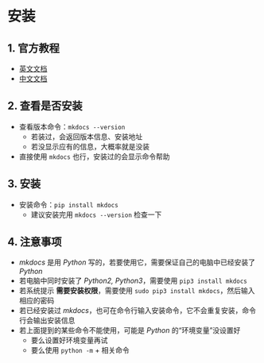 # 安装

## 1. 官方教程

- <a href="https://mkdocs.readthedocs.io/en/stable/" target="_balnk">英文文档</a>
- <a href="https://markdown-docs-zh.readthedocs.io/zh_CN/latest/" target="_blank">中文文档</a>

## 2. 查看是否安装

- 查看版本命令：`mkdocs --version`
    - 若装过，会返回版本信息、安装地址
    - 若没显示应有的信息，大概率就是没装
- 直接使用 `mkdocs` 也行，安装过的会显示命令帮助

## 3. 安装

- 安装命令：`pip install mkdocs`
    - 建议安装完用 `mkdocs --version` 检查一下

## 4. 注意事项

- *mkdocs* 是用 *Python* 写的，若要使用它，需要保证自己的电脑中已经安装了 *Python*
- 若电脑中同时安装了 *Python2, Python3*，需要使用 `pip3 install mkdocs`
- 若系统提示 **需要安装权限**，需要使用 `sudo pip3 install mkdocs`，然后输入相应的密码
- 若已经安装过 *mkdocs*，也可在命令行输入安装命令，它不会重复安装，命令行会输出安装信息
- 若上面提到的某些命令不能使用，可能是 *Python* 的“环境变量”没设置好
    - 要么设置好环境变量再试
    - 要么使用 `python -m` + 相关命令

